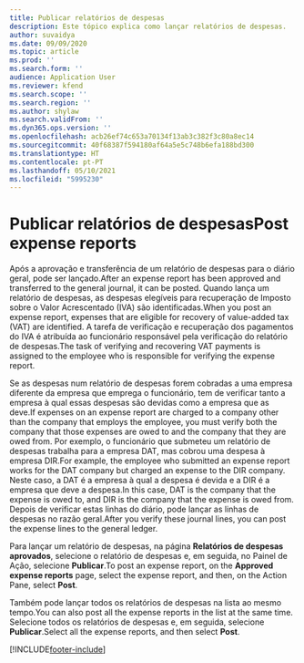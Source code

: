 ```yaml
---
title: Publicar relatórios de despesas
description: Este tópico explica como lançar relatórios de despesas.
author: suvaidya
ms.date: 09/09/2020
ms.topic: article
ms.prod: ''
ms.search.form: ''
audience: Application User
ms.reviewer: kfend
ms.search.scope: ''
ms.search.region: ''
ms.author: shylaw
ms.search.validFrom: ''
ms.dyn365.ops.version: ''
ms.openlocfilehash: acb26ef74c653a70134f13ab3c382f3c80a8ec14
ms.sourcegitcommit: 40f68387f594180af64a5e5c748b6efa188bd300
ms.translationtype: HT
ms.contentlocale: pt-PT
ms.lasthandoff: 05/10/2021
ms.locfileid: "5995230"
---
```

# <a name="post-expense-reports"></a><span data-ttu-id="d9198-103">Publicar relatórios de despesas</span><span class="sxs-lookup"><span data-stu-id="d9198-103">Post expense reports</span></span>

<span data-ttu-id="d9198-104">Após a aprovação e transferência de um relatório de despesas para o diário geral, pode ser lançado.</span><span class="sxs-lookup"><span data-stu-id="d9198-104">After an expense report has been approved and transferred to the general journal, it can be posted.</span></span> <span data-ttu-id="d9198-105">Quando lança um relatório de despesas, as despesas elegíveis para recuperação de Imposto sobre o Valor Acrescentado (IVA) são identificadas.</span><span class="sxs-lookup"><span data-stu-id="d9198-105">When you post an expense report, expenses that are eligible for recovery of value-added tax (VAT) are identified.</span></span> <span data-ttu-id="d9198-106">A tarefa de verificação e recuperação dos pagamentos do IVA é atribuída ao funcionário responsável pela verificação do relatório de despesas.</span><span class="sxs-lookup"><span data-stu-id="d9198-106">The task of verifying and recovering VAT payments is assigned to the employee who is responsible for verifying the expense report.</span></span>

<span data-ttu-id="d9198-107">Se as despesas num relatório de despesas forem cobradas a uma empresa diferente da empresa que emprega o funcionário, tem de verificar tanto a empresa à qual essas despesas são devidas como a empresa que as deve.</span><span class="sxs-lookup"><span data-stu-id="d9198-107">If expenses on an expense report are charged to a company other than the company that employs the employee, you must verify both the company that those expenses are owed to and the company that they are owed from.</span></span> <span data-ttu-id="d9198-108">Por exemplo, o funcionário que submeteu um relatório de despesas trabalha para a empresa DAT, mas cobrou uma despesa à empresa DIR.</span><span class="sxs-lookup"><span data-stu-id="d9198-108">For example, the employee who submitted an expense report works for the DAT company but charged an expense to the DIR company.</span></span> <span data-ttu-id="d9198-109">Neste caso, a DAT é a empresa à qual a despesa é devida e a DIR é a empresa que deve a despesa.</span><span class="sxs-lookup"><span data-stu-id="d9198-109">In this case, DAT is the company that the expense is owed to, and DIR is the company that the expense is owed from.</span></span> <span data-ttu-id="d9198-110">Depois de verificar estas linhas do diário, pode lançar as linhas de despesas no razão geral.</span><span class="sxs-lookup"><span data-stu-id="d9198-110">After you verify these journal lines, you can post the expense lines to the general ledger.</span></span>

<span data-ttu-id="d9198-111">Para lançar um relatório de despesas, na página **Relatórios de despesas aprovados**, selecione o relatório de despesas e, em seguida, no Painel de Ação, selecione **Publicar**.</span><span class="sxs-lookup"><span data-stu-id="d9198-111">To post an expense report, on the **Approved expense reports** page, select the expense report, and then, on the Action Pane, select **Post**.</span></span>

<span data-ttu-id="d9198-112">Também pode lançar todos os relatórios de despesas na lista ao mesmo tempo.</span><span class="sxs-lookup"><span data-stu-id="d9198-112">You can also post all the expense reports in the list at the same time.</span></span> <span data-ttu-id="d9198-113">Selecione todos os relatórios de despesas e, em seguida, selecione **Publicar**.</span><span class="sxs-lookup"><span data-stu-id="d9198-113">Select all the expense reports, and then select **Post**.</span></span>


[!INCLUDE[footer-include](../includes/footer-banner.md)]